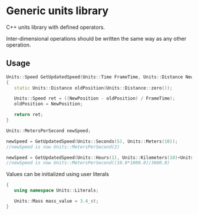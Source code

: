 Generic units library
=====================

C++ units library with defined operators.

Inter-dimensional operations should be written the same way as any other operation.

Usage
------------

```c++
Units::Speed GetUpdatedSpeed(Units::Time FrameTime, Units::Distance NewPosition)
{
   static Units::Distance oldPosition(Units::Distance::zero());

   Units::Speed ret = ((NewPosition - oldPosition) / FrameTime);
   oldPosition = NewPosition;

   return ret;
}

Units::MetersPerSecond newSpeed;

newSpeed = GetUpdatedSpeed(Units::Seconds(5), Units::Meters(10));
//newSpeed is now Units::MetersPerSecond(2)

newSpeed = GetUpdatedSpeed(Units::Hours(1), Units::Kilometers(10)+Units::Meters(10));
//newSpeed is now Units::MetersPerSecond((10.0*1000.0)/3600.0)
```

Values can be initialized using user literals
```c++
{
   using namespace Units::Literals;

   Units::Mass mass_value = 3.4_st;
}
```
